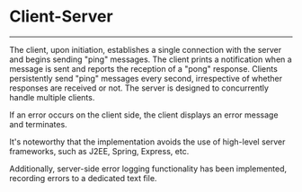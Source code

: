# Client-Server
___
The client, upon initiation, establishes a single connection with the server and begins sending "ping" messages. The client prints a notification when a message is sent and reports the reception of a "pong" response. Clients persistently send "ping" messages every second, irrespective of whether responses are received or not. The server is designed to concurrently handle multiple clients.

If an error occurs on the client side, the client displays an error message and terminates.

It's noteworthy that the implementation avoids the use of high-level server frameworks, such as J2EE, Spring, Express, etc. 

Additionally, server-side error logging functionality has been implemented, recording errors to a dedicated text file.